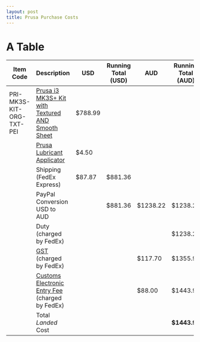 ```yaml
---
layout: post
title: Prusa Purchase Costs
---
```


# A Table

| Item Code | Description | USD | Running Total (USD) | AUD | Running Total (AUD) | 
| --- | --- | --- | --- | --- | --- |
| PRI-MK3S-KIT-ORG-TXT-PEI | [Prusa i3 MK3S+ Kit with Textured AND Smooth Sheet](https://shop.prusa3d.com/en/3d-printers/180-original-prusa-i3-mk3s-kit.html#/7-color-black_and_orange/51-spring_steel_sheet-both_sheets) | $788.99 ||||
|| [Prusa Lubricant Applicator](https://shop.prusa3d.com/en/accessories-mk3s-mk25s-mini/1549-prusa-lubricant-005g.html) | $4.50 ||||
|| Shipping (FedEx Express) | $87.87 | $881.36 |||
|| PayPal Conversion USD to AUD|| $881.36 | $1238.22 | $1238.22 |
|| Duty (charged by FedEx) |||| $1238.22 |
|| [GST](https://www.abf.gov.au/importing-exporting-and-manufacturing/importing/cost-of-importing-goods/gst-and-other-taxes) (charged by FedEx) ||| $117.70 | $1355.92 |
|| [Customs Electronic Entry Fee](https://www.abf.gov.au/importing-exporting-and-manufacturing/importing/cost-of-importing-goods/charges/import-processing-charge) (charged by FedEx) ||| $88.00 | $1443.92 |
||Total *Landed* Cost |||| **$1443.92** |
